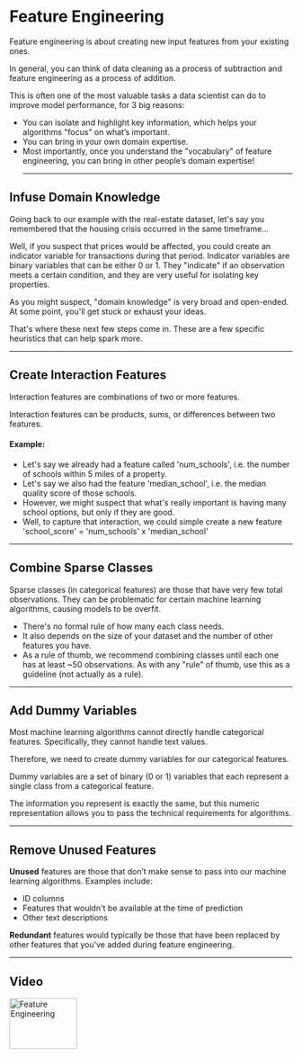 # Feature Engineering

Feature engineering is about creating new input features from your existing ones.

In general, you can think of data cleaning as a process of subtraction and feature engineering as a process of addition.

This is often one of the most valuable tasks a data scientist can do to improve model performance, for 3 big reasons:

- You can isolate and highlight key information, which helps your algorithms "focus" on what’s important.
- You can bring in your own domain expertise.
- Most importantly, once you understand the "vocabulary" of feature engineering, you can bring in other people’s domain expertise!
  <hr>

## Infuse Domain Knowledge

Going back to our example with the real-estate dataset, let's say you remembered that the housing crisis occurred in the same timeframe...

Well, if you suspect that prices would be affected, you could create an indicator variable for transactions during that period.​ Indicator variables are binary variables that can be either 0 or 1. They "indicate" if an observation meets a certain condition, and they are very useful for isolating key properties.

As you might suspect, "domain knowledge" is very broad and open-ended. At some point, you'll get stuck or exhaust your ideas.

That's where these next few steps come in. These are a few specific heuristics that can help spark more.

<hr>

## Create Interaction Features

Interaction features are combinations of two or more features.

Interaction features can be products, sums, or differences between two features.

#### Example:

- Let's say we already had a feature called 'num_schools', i.e. the number of schools within 5 miles of a property.
- Let's say we also had the feature 'median_school', i.e. the median quality score of those schools.
- However, we might suspect that what's really important is having many school options, but only if they are good.
- Well, to capture that interaction, we could simple create a new feature 'school_score' = 'num_schools' x 'median_school'

<hr>

## Combine Sparse Classes

Sparse classes (in categorical features) are those that have very few total observations. They can be problematic for certain machine learning algorithms, causing models to be overfit.

- There's no formal rule of how many each class needs.
- It also depends on the size of your dataset and the number of other features you have.
- As a rule of thumb, we recommend combining classes until each one has at least ~50 observations. As with any "rule" of thumb, use this as a guideline (not actually as a rule).

<hr>

## Add Dummy Variables

Most machine learning algorithms cannot directly handle categorical features. Specifically, they cannot handle text values.

Therefore, we need to create dummy variables for our categorical features.

Dummy variables are a set of binary (0 or 1) variables that each represent a single class from a categorical feature.

The information you represent is exactly the same, but this numeric representation allows you to pass the technical requirements for algorithms.

<hr>

## Remove Unused Features

**Unused** features are those that don’t make sense to pass into our machine learning algorithms. Examples include:

- ID columns
- Features that wouldn't be available at the time of prediction
- Other text descriptions

**Redundant** features would typically be those that have been replaced by other features that you’ve added during feature engineering.

<hr>

## Video

<a href="http://www.youtube.com/watch?feature=player_embedded&v=N9fDIAflCMY&index=3&list=PLOU2XLYxmsIIuiBfYad6rFYQU_jL2ryal" target="_blank"><img src="http://img.youtube.com/vi/N9fDIAflCMY&index=3&list=PLOU2XLYxmsIIuiBfYad6rFYQU_jL2ryal/0.jpg" 
alt="Feature Engineering" width="120" height="90" border="0" /></a>
